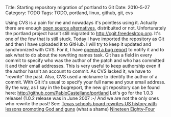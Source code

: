 Title: Starting repository migration of portland to Git
Date: 2010-5-27
Category: TODO
Tags: TODO, portland, linux, github, git, cvs

Using CVS is a pain for me and nowadays it's pointless using it. Actually there are enough [open source
alternatives](http://en.wikipedia.org/wiki/List_of_revision_control_software#Open_source), distribuited or not. Unfortunately the portland
project hasn't still migrated to http://cgit.freedesktop.org. It's one of the few that is still stuck. Today I have imported the repository
as Git and then I have uploaded it to GitHub. I will try to keep it updated and synchronized with CVS. For it, I have [opened a bug
report](https://bugs.freedesktop.org/show_bug.cgi?id=28261) to notify it and to ask what to do about the rewriting names task. Git has a
field in every commit to specify who was the author of the patch and who has committed it and their email addresses. This is very useful to
keep authorship even if the author hasn't an account to commit. As CVS lacked it, we have to "rewrite" the past. Also, CVS used a nickname
to identify the author of a commit. With Git it's usual to specify your full name and your email address. By the way, as I say in the
bugreport, the new git repository can be found here: http://github.com/PabloCastellano/portland Let's go for the 1.0.3 release! (1.0.2
release was in June 2007 :-/ And we are not the only ones who rewrite the past! See: [Texas schools board rewrites US history with lessons
promoting God and guns](http://www.guardian.co.uk/world/2010/may/16/texas-schools-rewrites-us-history) (what a shame) [Nineteen
Eighty-Four](http://en.wikipedia.org/wiki/Nineteen_Eighty-Four)
